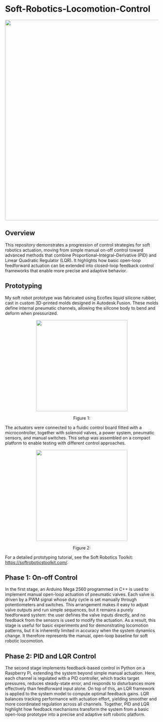 # Soft-Robotics-Locomotion-Control

<p align="center">
  <img width="660" src="https://github.com/kkaiiwen/Soft-Robotics-Locomotion-Control/blob/main/Graphics/.gif">
</p>

## Overview

This repository demonstrates a progression of control strategies for soft robotics actuation, moving from simple manual on-off control toward advanced methods that combine Proportional–Integral–Derivative (PID) and Linear Quadratic Regulator (LQR). It highlights how basic open-loop feedforward actuation can be extended into closed-loop feedback control frameworks that enable more precise and adaptive behavior.

## Prototyping

My soft robot prototype was fabricated using Ecoflex liquid silicone rubber, cast in custom 3D-printed molds designed in Autodesk Fusion. These molds define internal pneumatic channels, allowing the silicone body to bend and deform when pressurized.

<p align="center">
  <kbd>
    <img width="300" src="https://github.com/kkaiiwen/Soft-Robotics-Locomotion-Control/blob/main/Graphics/.jpg">
  </kbd>
</p>
<p align="center">
    <text> Figure 1:  </text>
</p>

The actuators were connected to a fluidic control board fitted with a microcontroller, together with solenoid valves, a power system, pneumatic sensors, and manual switches. This setup was assembled on a compact platform to enable testing with different control approaches.

<p align="center">
  <kbd>
    <img width="300" src="https://github.com/kkaiiwen/Soft-Robotics-Locomotion-Control/blob/main/Graphics/.jpg">
  </kbd>
</p>
<p align="center">
    <text> Figure 2:  </text>
</p>

For a detailed prototyping tutorial, see the Soft Robotics Toolkit: https://softroboticstoolkit.com/.

## Phase 1: On-off Control

In the first stage, an Arduino Mega 2560 programmed in C++ is used to implement manual open-loop actuation of pneumatic valves. Each valve is driven by a PWM signal whose duty cycle is set manually through potentiometers and switches. This arrangement makes it easy to adjust valve outputs and run simple sequences, but it remains a purely feedforward system: the user defines the valve inputs directly, and no feedback from the sensors is used to modify the actuation. As a result, this stage is useful for basic experiments and for demonstrating locomotion patterns, but it is inherently limited in accuracy when the system dynamics change. It therefore represents the manual, open-loop baseline for soft robotic locomotion.

## Phase 2: PID and LQR Control

The second stage implements feedback-based control in Python on a Raspberry Pi, extending the system beyond simple manual actuation. Here, each channel is regulated with a PID controller, which tracks target pressures, reduces steady-state error, and responds to disturbances more effectively than feedforward input alone. On top of this, an LQR framework is applied to the system model to compute optimal feedback gains. LQR balances tracking performance with actuation effort, yielding smoother and more coordinated regulation across all channels. Together, PID and LQR highlight how feedback mechanisms transform the system from a basic open-loop prototype into a precise and adaptive soft robotic platform.



